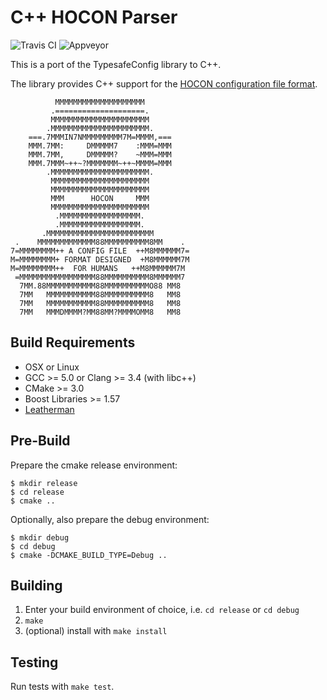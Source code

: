 # C++ HOCON Parser

![Travis CI](https://travis-ci.org/puppetlabs/cpp-hocon.svg)
![Appveyor](https://ci.appveyor.com/api/projects/status/github/puppetlabs/cpp-hocon?svg=true)



This is a port of the TypesafeConfig library to C++.

The library provides C++ support for the [HOCON configuration file format](https://github.com/typesafehub/config/blob/master/HOCON.md).

```
          MMMMMMMMMMMMMMMMMMMM
         .====================.
         MMMMMMMMMMMMMMMMMMMMMM
        .MMMMMMMMMMMMMMMMMMMMMM.
    ===.7MMMIN7NMMMMMMMMM7M=MMMM,===
    MMM.7MM:     DMMMMM7    :MMM=MMM
    MMM.7MM,     DMMMMM?    ~MMM=MMM
    MMM.7MMM~++~?MMMMMMM~++~MMMM=MMM
        .MMMMMMMMMMMMMMMMMMMMMM.
         MMMMMMMMMMMMMMMMMMMMMM
         MMMMMMMMMMMMMMMMMMMMMM
         MMM      HOCON     MMM
         MMMMMMMMMMMMMMMMMMMMMM
          .MMMMMMMMMMMMMMMMMM.
          .MMMMMMMMMMMMMMMMMM.
       .MMMMMMMMMMMMMMMMMMMMMMMM
 .    MMMMMMMMMMMMM88MMMMMMMMMM8MM    .
7=MMMMMMMM++ A CONFIG FILE  ++M8MMMMMM7=
M=MMMMMMMM+ FORMAT DESIGNED  +M8MMMMMM7M
M=MMMMMMMM++  FOR HUMANS   ++M8MMMMMM7M
 =MMMMMMMMMMMMMMMMM88MMMMMMMMMM8MMMMMM7
  7MM.88MMMMMMMMMMM88MMMMMMMMMMO88 MM8
  7MM   MMMMMMMMMMM88MMMMMMMMMM8   MM8
  7MM   MMMMMMMMMMM88MMMMMMMMMM8   MM8
  7MM   MMMDMMMM?MM88MM?MMMMOMM8   MM8
```


## Build Requirements

* OSX or Linux
* GCC >= 5.0 or Clang >= 3.4 (with libc++)
* CMake >= 3.0
* Boost Libraries >= 1.57
* [Leatherman](https://github.com/puppetlabs/leatherman)


## Pre-Build

Prepare the cmake release environment:

    $ mkdir release
    $ cd release
    $ cmake ..


Optionally, also prepare the debug environment:

    $ mkdir debug
    $ cd debug
    $ cmake -DCMAKE_BUILD_TYPE=Debug ..


## Building

1. Enter your build environment of choice, i.e. `cd release` or `cd debug`
2. `make`
3. (optional) install with `make install`

## Testing

Run tests with `make test`.
